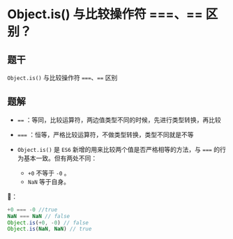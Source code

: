# Object.is() 与比较操作符 ===、== 区别？

## 题干

`Object.is()` 与比较操作符 `===`、`==` 区别

## 题解

- `==` ：等同，比较运算符，两边值类型不同的时候，先进行类型转换，再比较

- `===` ：恒等，严格比较运算符，不做类型转换，类型不同就是不等

- `Object.is()` 是 `ES6` 新增的用来比较两个值是否严格相等的方法，与 `===` 的行为基本一致。但有两处不同：
  - `+0` 不等于 `-0` 。
  - `NaN` 等于自身。


🌰：

```js
+0 === -0 //true
NaN === NaN // false
Object.is(+0, -0) // false
Object.is(NaN, NaN) // true
```